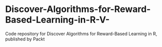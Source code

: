 # Discover-Algorithms-for-Reward-Based-Learning-in-R-V-
Code repository for Discover Algorithms for Reward-Based Learning in R, published by Packt
